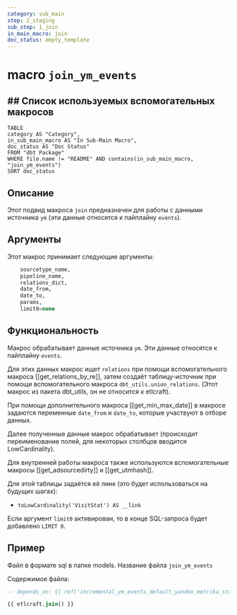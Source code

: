 ```yaml
---
category: sub_main
step: 2_staging
sub_step: 1_join
in_main_macro: join
doc_status: empty_template
---
```

# macro `join_ym_events`

## ## Список используемых вспомогательных макросов

```dataview
TABLE 
category AS "Category", 
in_sub_main_macro AS "In Sub-Main Macro",
doc_status AS "Doc Status"
FROM "dbt Package"
WHERE file.name != "README" AND contains(in_sub_main_macro, "join_ym_events")
SORT doc_status
```
## Описание

Этот подвид макроса `join` предназначен для работы с данными источника `ym` (эти данные относятся к пайплайну `events`).

## Аргументы

Этот макрос принимает следующие аргументы:
```sql
    sourcetype_name,
    pipeline_name,
    relations_dict,
    date_from,
    date_to,
    params,
    limit0=none
```
## Функциональность

Макрос обрабатывает данные источника `ym`. Эти данные относятся к пайплайну `events`.

Для этих данных макрос ищет `relations` при помощи вспомогательного макроса [[get_relations_by_re]], затем создаёт таблицу-источник при помощи вспомогательного макроса `dbt_utils.union_relations`. (Этот макрос из пакета dbt_utils, он не относится к etlcraft).

При помощи дополнительного макроса [[get_min_max_date]] в макросе задаются переменные 
`date_from` и `date_to`, которые участвуют в отборе данных.

Далее полученные данные макрос обрабатывает (происходит переименование полей, для некоторых столбцов вводится LowCardinality).

Для внутренней работы макроса также используются вспомогательные макросы [[get_adsourcedirty]] и [[get_utmhash]].

Для этой таблицы задаётся её линк (это будет использоваться на будущих шагах):
- `toLowCardinality('VisitStat') AS __link`

Если аргумент `limit0` активирован, то в конце SQL-запроса будет добавлено `LIMIT 0`.

## Пример

Файл в формате sql в папке models. Название файла `join_ym_events`

Содержимое файла:
```sql
-- depends_on: {{ ref('incremental_ym_events_default_yandex_metrika_stream') }}

{{ etlcraft.join() }}
```
